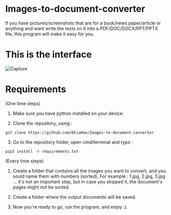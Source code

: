# Images-to-document-converter
If you have pictures/screenshots that are for a book/news paper/article or anything and want write the texts on it into a PDF/DOC/DOCX/PPT/PPTX file, this program will make it easy for you.

# This is the interface

![Capture](https://user-images.githubusercontent.com/83666695/180603437-edbfd6f6-f25c-4b91-b1a4-56a26950b9b5.PNG)

# Requirements

(One time steps)

1. Make sure you have python installed on your device.

2. Clone the repository, using : 

```
git clone https://github.com/DhiaHan/Images-to-document-converter

```
3. Go to the repository folder, open cmd/terminal and type :

```
pip3 install -r requirements.txt
```

(Every time steps)

1. Create a folder that contains all the images you want to convert, and you sould name them with numbers (sorted),
   For example : 1.jpg, 2.jpg, 3.jpg ...
   it's not an important step, but in case you skipped it, the document's pages might not be sorted.
  
2. Create a folder where the output documents will be saved.

3. Now you're ready to go, run the program, and enjoy :).

